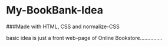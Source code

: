 # My-BookBank-Idea

###Made with HTML, CSS and normalize-CSS 

basic idea is just a front web-page of Online Bookstore...............
